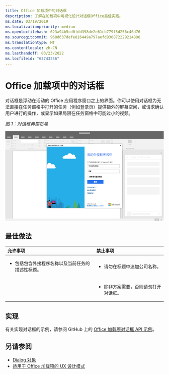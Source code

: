 ```yaml
---
title: Office 加载项中的对话框
description: 了解在加载项中可视化设计对话框Office最佳实践。
ms.date: 03/19/2019
ms.localizationpriority: medium
ms.openlocfilehash: 623a94b5cd0fdd398de2e61cb779f5d256c46d76
ms.sourcegitcommit: 968d637defe816449a797aefd930872229214898
ms.translationtype: MT
ms.contentlocale: zh-CN
ms.lasthandoff: 03/23/2022
ms.locfileid: "63743256"
---
```

# <a name="dialog-boxes-in-office-add-ins"></a>Office 加载项中的对话框

对话框是浮动在活动的 Office 应用程序窗口之上的界面。你可以使用对话框为无法直接在任务窗格中打开的任务（例如登录页）提供额外的屏幕空间，或请求确认用户进行的操作，或显示如果局限在任务窗格中可能过小的视频。

*图 1：对话框典型布局*

![应用程序中显示的对话框的典型Office布局。](../images/overview-with-app-dialog.png)

## <a name="best-practices"></a>最佳做法

|允许事项|禁止事项|
|:-----|:--------|
|<ul><li>包括包含外接程序名称以及当前任务的描述性标题。</li></ul>|<ul><li>请勿在标题中追加公司名称。</li></ul>|
||<ul><li>除非方案需要，否则请勿打开对话框。</li></ul>|

## <a name="implementation"></a>实现

有关实现对话框的示例，请参阅 GitHub 上的 [Office 加载项对话框 API 示例](https://github.com/OfficeDev/Office-Add-in-Dialog-API-Simple-Example)。

## <a name="see-also"></a>另请参阅 

- [Dialog 对象](/javascript/api/office/office.dialog)
- [适用于 Office 加载项的 UX 设计模式](../design/ux-design-pattern-templates.md)
